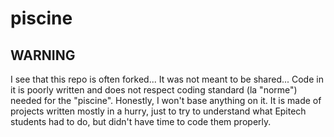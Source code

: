 # piscine

## WARNING

I see that this repo is often forked... It was not meant to be shared...
Code in it is poorly written and does not respect coding standard (la "norme") needed for the "piscine".
Honestly, I won't base anything on it.
It is made of projects written mostly in a hurry, just to try to understand what Epitech students had to do, but didn't have time to code them properly.
